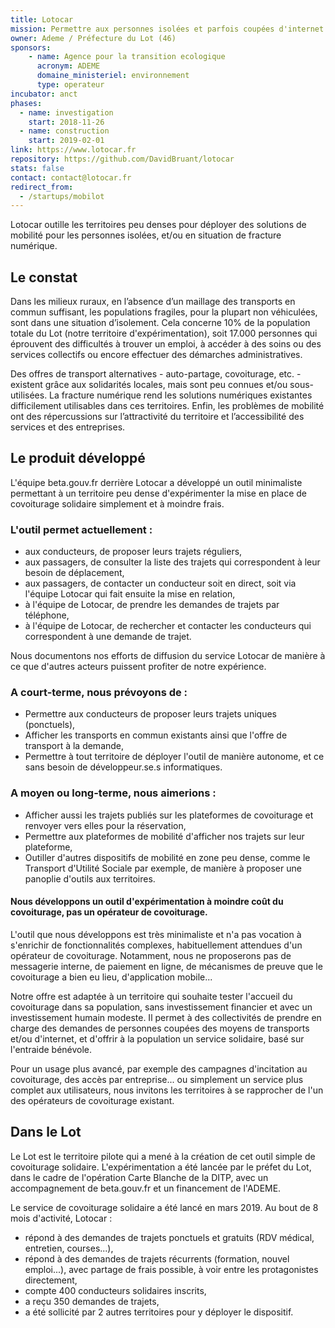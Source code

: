 ```yaml
---
title: Lotocar
mission: Permettre aux personnes isolées et parfois coupées d'internet de se déplacer sur les territoires peu denses
owner: Ademe / Préfecture du Lot (46)
sponsors:
    - name: Agence pour la transition ecologique
      acronym: ADEME
      domaine_ministeriel: environnement
      type: operateur
incubator: anct
phases:
  - name: investigation
    start: 2018-11-26
  - name: construction
    start: 2019-02-01
link: https://www.lotocar.fr
repository: https://github.com/DavidBruant/lotocar
stats: false
contact: contact@lotocar.fr
redirect_from:
  - /startups/mobilot
---
```


Lotocar outille les territoires peu denses pour déployer des solutions de mobilité pour les personnes isolées, et/ou en situation de fracture numérique.

## Le constat

Dans les milieux ruraux, en l’absence d’un maillage des transports en commun suffisant, les populations fragiles, pour la plupart non véhiculées, sont dans une situation d’isolement. Cela concerne 10% de la population totale du Lot (notre territoire d'expérimentation), soit 17.000 personnes qui éprouvent des difficultés à trouver un emploi, à accéder à des soins ou des services collectifs ou encore effectuer des démarches administratives.

Des offres de transport alternatives - auto-partage, covoiturage, etc. - existent grâce aux solidarités locales, mais sont peu connues et/ou sous-utilisées. La fracture numérique rend les solutions numériques existantes difficilement utilisables dans ces territoires. Enfin, les problèmes de mobilité ont des répercussions sur l’attractivité du territoire et l’accessibilité des services et des entreprises.

## Le produit développé
L'équipe beta.gouv.fr derrière Lotocar a développé un outil minimaliste permettant à un territoire peu dense d'expérimenter la mise en place de covoiturage solidaire simplement et à moindre frais. 

### L'outil permet actuellement :
- aux conducteurs, de proposer leurs trajets réguliers,
- aux passagers, de consulter la liste des trajets qui correspondent à leur besoin de déplacement,
- aux passagers, de contacter un conducteur soit en direct, soit via l'équipe Lotocar qui fait ensuite la mise en relation,
- à l'équipe de Lotocar, de prendre les demandes de trajets par téléphone,
- à l'équipe de Lotocar, de rechercher et contacter les conducteurs qui correspondent à une demande de trajet.

Nous documentons nos efforts de diffusion du service Lotocar de manière à ce que d'autres acteurs puissent profiter de notre expérience.

### A court-terme, nous prévoyons de :
- Permettre aux conducteurs de proposer leurs trajets uniques (ponctuels),
- Afficher les transports en commun existants ainsi que l'offre de transport à la demande,
- Permettre à tout territoire de déployer l'outil de manière autonome, et ce sans besoin de développeur.se.s informatiques.

### A moyen ou long-terme, nous aimerions :
- Afficher aussi les trajets publiés sur les plateformes de covoiturage et renvoyer vers elles pour la réservation,
- Permettre aux plateformes de mobilité d'afficher nos trajets sur leur plateforme,
- Outiller d'autres dispositifs de mobilité en zone peu dense, comme le Transport d'Utilité Sociale par exemple, de manière à proposer une panoplie d'outils aux territoires.

#### Nous développons un outil d'expérimentation à moindre coût du covoiturage, pas un opérateur de covoiturage.
L'outil que nous développons est très minimaliste et n'a pas vocation à s'enrichir de fonctionnalités complexes, habituellement attendues d'un opérateur de covoiturage. Notamment, nous ne proposerons pas de messagerie interne, de paiement en ligne, de mécanismes de preuve que le covoiturage a bien eu lieu, d'application mobile...

Notre offre est adaptée à un territoire qui souhaite tester l'accueil du covoiturage dans sa population, sans investissement financier et avec un investissement humain modeste. Il permet à des collectivités de prendre en charge des demandes de personnes coupées des moyens de transports et/ou d'internet, et d'offrir à la population un service solidaire, basé sur l'entraide bénévole.

Pour un usage plus avancé, par exemple des campagnes d'incitation au covoiturage, des accès par entreprise... ou simplement un service plus complet aux utilisateurs, nous invitons les territoires à se rapprocher de l'un des opérateurs de covoiturage existant.

## Dans le Lot
Le Lot est le territoire pilote qui a mené à la création de cet outil simple de covoiturage solidaire. L'expérimentation a été lancée par le préfet du Lot, dans le cadre de l'opération Carte Blanche de la DITP, avec un accompagnement de beta.gouv.fr et un financement de l'ADEME.

Le service de covoiturage solidaire a été lancé en mars 2019. Au bout de 8 mois d'activité, Lotocar :
- répond à des demandes de trajets ponctuels et gratuits (RDV médical, entretien, courses...),
- répond à des demandes de trajets récurrents (formation, nouvel emploi...), avec partage de frais possible, à voir entre les protagonistes directement,
- compte 400 conducteurs solidaires inscrits,
- a reçu 350 demandes de trajets,
- a été sollicité par 2 autres territoires pour y déployer le dispositif.
